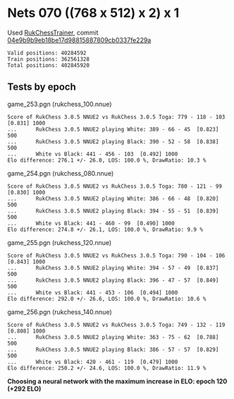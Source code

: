 # Nets 070 ((768 x 512) x 2) x 1
Used [RukChessTrainer](https://github.com/Ilya-Ruk/RukChessTrainer), commit [04e9b9b9eb18be17d98815887809cb0337fe229a](https://github.com/Ilya-Ruk/RukChessTrainer/commit/04e9b9b9eb18be17d98815887809cb0337fe229a)

    Valid positions: 40284592
    Train positions: 362561328
    Total positions: 402845920

## Tests by epoch

game_253.pgn (rukchess_100.nnue)

    Score of RukChess 3.0.5 NNUE2 vs RukChess 3.0.5 Toga: 779 - 118 - 103  [0.831] 1000
    ...      RukChess 3.0.5 NNUE2 playing White: 389 - 66 - 45  [0.823] 500
    ...      RukChess 3.0.5 NNUE2 playing Black: 390 - 52 - 58  [0.838] 500
    ...      White vs Black: 441 - 456 - 103  [0.492] 1000
    Elo difference: 276.1 +/- 26.0, LOS: 100.0 %, DrawRatio: 10.3 %

game_254.pgn (rukchess_080.nnue)

    Score of RukChess 3.0.5 NNUE2 vs RukChess 3.0.5 Toga: 780 - 121 - 99  [0.830] 1000
    ...      RukChess 3.0.5 NNUE2 playing White: 386 - 66 - 48  [0.820] 500
    ...      RukChess 3.0.5 NNUE2 playing Black: 394 - 55 - 51  [0.839] 500
    ...      White vs Black: 441 - 460 - 99  [0.490] 1000
    Elo difference: 274.8 +/- 26.1, LOS: 100.0 %, DrawRatio: 9.9 %

game_255.pgn (rukchess_120.nnue)

    Score of RukChess 3.0.5 NNUE2 vs RukChess 3.0.5 Toga: 790 - 104 - 106  [0.843] 1000
    ...      RukChess 3.0.5 NNUE2 playing White: 394 - 57 - 49  [0.837] 500
    ...      RukChess 3.0.5 NNUE2 playing Black: 396 - 47 - 57  [0.849] 500
    ...      White vs Black: 441 - 453 - 106  [0.494] 1000
    Elo difference: 292.0 +/- 26.6, LOS: 100.0 %, DrawRatio: 10.6 %

game_256.pgn (rukchess_140.nnue)

    Score of RukChess 3.0.5 NNUE2 vs RukChess 3.0.5 Toga: 749 - 132 - 119  [0.808] 1000
    ...      RukChess 3.0.5 NNUE2 playing White: 363 - 75 - 62  [0.788] 500
    ...      RukChess 3.0.5 NNUE2 playing Black: 386 - 57 - 57  [0.829] 500
    ...      White vs Black: 420 - 461 - 119  [0.479] 1000
    Elo difference: 250.2 +/- 24.6, LOS: 100.0 %, DrawRatio: 11.9 %

**Choosing a neural network with the maximum increase in ELO: epoch 120 (+292 ELO)**

